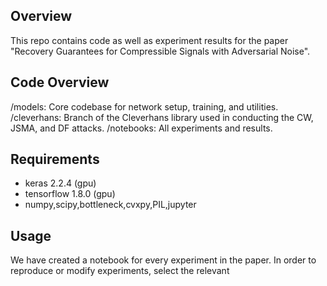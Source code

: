 ## Overview
This repo contains code as well as experiment results for the paper "Recovery Guarantees for Compressible Signals with Adversarial Noise".

## Code Overview
 /models: Core codebase for network setup, training, and utilities.
 /cleverhans: Branch of the Cleverhans library used in conducting the CW, JSMA, and DF attacks. 
 /notebooks: All experiments and results. 


## Requirements
- keras 2.2.4 (gpu)
- tensorflow 1.8.0 (gpu)
- numpy,scipy,bottleneck,cvxpy,PIL,jupyter

## Usage
We have created a notebook for every experiment in the paper. In order to reproduce or modify experiments, select the relevant
